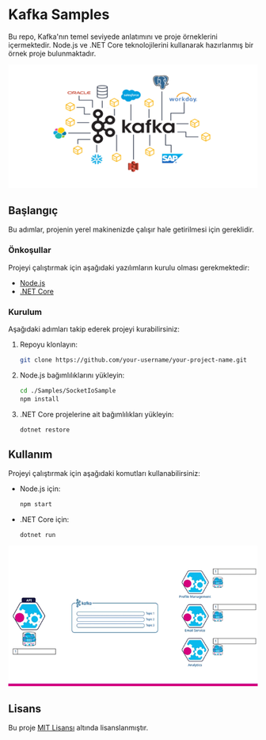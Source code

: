 # Kafka Samples

Bu repo, Kafka'nın temel seviyede anlatımını ve proje örneklerini içermektedir. Node.js ve .NET Core teknolojilerini kullanarak hazırlanmış bir örnek proje bulunmaktadır.

![sample](apachekafka.png)
## Başlangıç

Bu adımlar, projenin yerel makinenizde çalışır hale getirilmesi için gereklidir.

### Önkoşullar

Projeyi çalıştırmak için aşağıdaki yazılımların kurulu olması gerekmektedir:

- [Node.js](https://nodejs.org/)
- [.NET Core](https://dotnet.microsoft.com/download)

### Kurulum

Aşağıdaki adımları takip ederek projeyi kurabilirsiniz:

1. Repoyu klonlayın:
   ```bash
   git clone https://github.com/your-username/your-project-name.git
   ```

2. Node.js bağımlılıklarını yükleyin:
   ```bash
   cd ./Samples/SocketIoSample
   npm install
   ```

3. .NET Core projelerine ait bağımlılıkları yükleyin:
   ```bash
   dotnet restore
   ```

## Kullanım

Projeyi çalıştırmak için aşağıdaki komutları kullanabilirsiniz:

- Node.js için:
  ```bash
  npm start
  ```

- .NET Core için:
  ```bash
  dotnet run
  ```

![sample](MS-syncproblem.gif)
## Lisans

Bu proje [MIT Lisansı](LICENSE) altında lisanslanmıştır.

